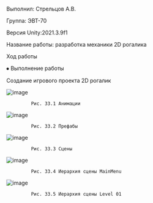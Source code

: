 
Выполнил: Стрельцов А.В.

Группа: ЭВТ-70

Версия Unity:2021.3.9f1

Название работы: разработка механики 2D рогалика

Ход работы

⦁	Выполнение работы

Создание игрового проекта 2D рогалик

 ![image](https://user-images.githubusercontent.com/119409903/205115136-d7da3d46-f6b5-4d2f-90c9-d404858658d8.png)
 
             Рис. 33.1 Анимации

 ![image](https://user-images.githubusercontent.com/119409903/205116814-b3a92368-1401-432f-920d-f0a95b71868e.png)

             Рис. 33.2 Префабы

 ![image](https://user-images.githubusercontent.com/119409903/205116873-98089663-cfc2-4ca8-b50b-a02b825064ef.png)
 
             Рис. 33.3 Сцены



 ![image](https://user-images.githubusercontent.com/119409903/205116943-8876aa3a-d3d5-4860-a0c2-57a8ccdeea4d.png)

             Рис. 33.4 Иерархия сцены MainMenu

 ![image](https://user-images.githubusercontent.com/119409903/205117058-e5f6cd7b-f063-42ce-b4cc-5e07fae91a8b.png)

             Рис. 33.5 Иерархия сцены Level 01
